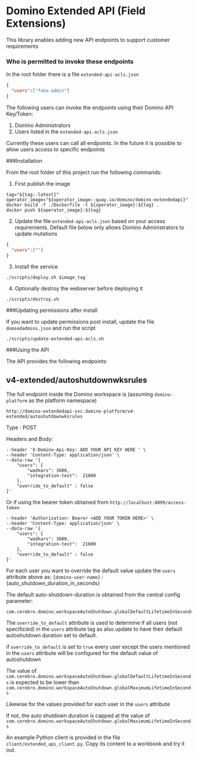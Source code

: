 # Domino Extended API (Field Extensions)

This library enables adding new API endpoints to support customer requirements 


### Who is permitted to invoke these endpoints

In the root folder there is a file `extended-api-acls.json`
```json
{
  "users":["fake-admin"]
}
```

The following users can invoke the endpoints using their Domino API Key/Token:

1. Domino Administrators
2. Users listed in the `extended-api-acls.json`

Currently these users can call all endpoints. In the future it is possible to allow users access to specific endpoints   
   

###Installation

From the root folder of this project run the following commands:

1. First publish the image
```
tag="${tag:-latest}"
operator_image="${operator_image:-quay.io/domino/domino-extendedapi}"
docker build -f ./Dockerfile -t ${operator_image}:${tag} .
docker push ${operator_image}:${tag}
```

2. Update the file `extended-api-acls.json` based on your access requirements. Default file below 
   only allows Domino Administrators to update mutations 
```json
{
  "users":[""]
}
```
3. Install the service
```shell
./scripts/deploy.sh $image_tag
```
4. Optionally destroy the webserver before deploying it
```shell
./scripts/destroy.sh
```
###Updating permissions after install

If you want to update permissions post install, update the file `domsedadmins.json` and run the script
```shell
./scripts/update-extended-api-acls.sh
```

###Using the API

The API provides the following endpoints:

## v4-extended/autoshutdownwksrules

The full endpoint inside the Domino workspace is (assuming `domino-platform` as the platform namespace)
```shell
http://domino-extendedapi-svc.domino-platform/v4-extended/autoshutdownwksrules
```

Type : POST

Headers and Body:
```
--header 'X-Domino-Api-Key: ADD YOUR API KEY HERE ' \
--header 'Content-Type: application/json' \
--data-raw '{
    "users": {
        "wadkars": 3600,
        "integration-test":  21600
    },
    "override_to_default" : false
}'
```
Or if using the bearer token obtained from `http://localhost:8899/access-token`

```shell
--header 'Authorization: Bearer <ADD YOUR TOKEN HERE>' \
--header 'Content-Type: application/json' \
--data-raw '{
    "users": {
        "wadkars": 3600,
        "integration-test":  21600
    },
    "override_to_default" : false
}'
```

For each user you want to override the default value update the `users`
attribute above as:
`{domino-user-name}` : {auto_shutdown_duration_in_seconds}

The default auto-shutdown-duration is obtained from the central config parameter:
```shell
com.cerebro.domino.workspaceAutoShutdown.globalDefaultLifetimeInSeconds
```
The `override_to_default` attribute is used to determine if all users (not specificied)
in the `users` attribute tag as also update to have their default autoshutdown duration
set to default.

if `override_to_default` is set to `true` every user except the users mentioned in the 
`users` attribute will be configured for the default value of autoshutdown

The value of `com.cerebro.domino.workspaceAutoShutdown.globalDefaultLifetimeInSeconds`
is expected to be lower than `com.cerebro.domino.workspaceAutoShutdown.globalMaximumLifetimeInSeconds`

Likewise for the values provided for each user in the `users` attribute

If not, the auto shutdown duration is capped at the value of `com.cerebro.domino.workspaceAutoShutdown.globalMaximumLifetimeInSeconds`


An example Python client is provided in the file `client/extended_api_client.py`.
Copy its content to a workbook and try it out.